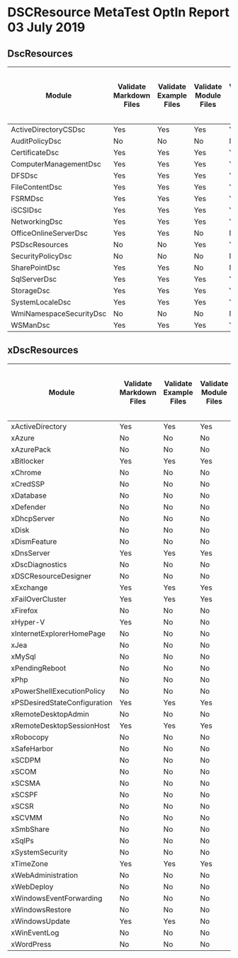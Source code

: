 # DSCResource MetaTest OptIn Report 03 July 2019

## DscResources

| Module | Validate<br>Markdown<br>Files | Validate<br>Example<br>Files | Validate<br>Module<br>Files | Validate<br>Script<br>Files | Required<br>Script<br>Analyzer<br>Rules | Flagged<br>Script<br>Analyzer<br>Rules | New<br>Error-Level<br>Script<br>Analyzer<br>Rules | Custom<br>Script<br>Analyzer<br>Rules | Validate<br>Example<br>Files<br>To<br>Be<br>Published | Spellcheck<br>Files | Validate<br>Markdown<br>Links | Relative<br>Path<br>Length | Validate<br>Localization |
|-|-|-|-|-|-|-|-|-|-|-|-|-|-|
| ActiveDirectoryCSDsc | Yes | Yes | Yes | Yes | Yes | Yes | Yes | Yes | Yes | No | Yes | Yes | Yes |
| AuditPolicyDsc | No | No | No | No | No | No | No | No | No | No | No | No | No |
| CertificateDsc | Yes | Yes | Yes | Yes | Yes | Yes | Yes | Yes | Yes | No | Yes | Yes | Yes |
| ComputerManagementDsc | Yes | Yes | Yes | Yes | Yes | Yes | Yes | Yes | Yes | No | Yes | Yes | No |
| DFSDsc | Yes | Yes | Yes | Yes | Yes | Yes | Yes | Yes | No | No | No | No | No |
| FileContentDsc | Yes | Yes | Yes | Yes | Yes | Yes | Yes | Yes | Yes | No | Yes | Yes | No |
| FSRMDsc | Yes | Yes | Yes | Yes | Yes | Yes | Yes | Yes | Yes | No | Yes | Yes | No |
| iSCSIDsc | Yes | Yes | Yes | Yes | No | Yes | Yes | Yes | Yes | No | Yes | Yes | No |
| NetworkingDsc | Yes | Yes | Yes | Yes | Yes | Yes | Yes | Yes | Yes | No | Yes | Yes | Yes |
| OfficeOnlineServerDsc | Yes | Yes | No | No | No | No | No | No | No | No | No | No | No |
| PSDscResources | No | No | Yes | Yes | No | No | No | No | No | No | No | Yes | No |
| SecurityPolicyDsc | No | No | No | No | No | No | No | No | No | No | No | No | No |
| SharePointDsc | Yes | Yes | No | No | No | No | No | No | No | No | No | No | No |
| SqlServerDsc | Yes | Yes | Yes | Yes | Yes | Yes | Yes | Yes | No | No | Yes | Yes | Yes |
| StorageDsc | Yes | Yes | Yes | Yes | Yes | Yes | Yes | Yes | Yes | No | Yes | Yes | No |
| SystemLocaleDsc | Yes | Yes | Yes | Yes | No | No | No | No | No | No | No | No | No |
| WmiNamespaceSecurityDsc | No | No | No | No | No | No | No | No | No | No | No | No | No |
| WSManDsc | Yes | Yes | Yes | Yes | Yes | Yes | Yes | Yes | Yes | No | Yes | Yes | No |

## xDscResources

| Module | Validate<br>Markdown<br>Files | Validate<br>Example<br>Files | Validate<br>Module<br>Files | Validate<br>Script<br>Files | Required<br>Script<br>Analyzer<br>Rules | Flagged<br>Script<br>Analyzer<br>Rules | New<br>Error-Level<br>Script<br>Analyzer<br>Rules | Custom<br>Script<br>Analyzer<br>Rules | Validate<br>Example<br>Files<br>To<br>Be<br>Published | Spellcheck<br>Files | Validate<br>Markdown<br>Links | Relative<br>Path<br>Length | Validate<br>Localization |
|-|-|-|-|-|-|-|-|-|-|-|-|-|-|
| xActiveDirectory | Yes | Yes | Yes | Yes | Yes | Yes | No | Yes | Yes | No | Yes | Yes | Yes |
| xAzure | No | No | No | No | No | No | No | No | No | No | No | No | No |
| xAzurePack | No | No | No | No | No | No | No | No | No | No | No | No | No |
| xBitlocker | Yes | Yes | Yes | Yes | Yes | Yes | Yes | Yes | Yes | No | Yes | Yes | No |
| xChrome | No | No | No | No | No | No | No | No | No | No | No | No | No |
| xCredSSP | No | No | No | No | No | No | No | No | No | No | No | No | No |
| xDatabase | No | No | No | No | No | No | No | No | No | No | No | No | No |
| xDefender | No | No | No | No | No | No | No | No | No | No | No | No | No |
| xDhcpServer | No | No | No | No | No | No | No | No | No | No | No | No | No |
| xDisk | No | No | No | No | No | No | No | No | No | No | No | No | No |
| xDismFeature | No | No | No | No | No | No | No | No | No | No | No | No | No |
| xDnsServer | Yes | Yes | Yes | Yes | No | No | No | No | No | No | No | No | No |
| xDscDiagnostics | No | No | No | No | No | No | No | No | No | No | No | No | No |
| xDSCResourceDesigner | No | No | No | No | No | No | No | No | No | No | No | No | No |
| xExchange | Yes | Yes | Yes | Yes | Yes | Yes | Yes | Yes | No | No | Yes | Yes | No |
| xFailOverCluster | Yes | Yes | Yes | Yes | No | No | No | No | No | No | No | No | No |
| xFirefox | No | No | No | No | No | No | No | No | No | No | No | No | No |
| xHyper-V | Yes | No | No | No | No | No | No | No | No | No | No | No | No |
| xInternetExplorerHomePage | No | No | No | No | No | No | No | No | No | No | No | No | No |
| xJea | No | No | No | No | No | No | No | No | No | No | No | No | No |
| xMySql | No | No | No | No | No | No | No | No | No | No | No | No | No |
| xPendingReboot | No | No | No | No | No | No | No | No | No | No | No | No | No |
| xPhp | No | No | No | No | No | No | No | No | No | No | No | No | No |
| xPowerShellExecutionPolicy | No | No | No | No | No | No | No | No | No | No | No | No | No |
| xPSDesiredStateConfiguration | Yes | Yes | Yes | Yes | Yes | Yes | Yes | Yes | Yes | No | Yes | Yes | No |
| xRemoteDesktopAdmin | No | No | No | No | No | No | No | No | No | No | No | No | No |
| xRemoteDesktopSessionHost | Yes | Yes | Yes | Yes | No | No | No | No | No | No | No | No | No |
| xRobocopy | No | No | No | No | No | No | No | No | No | No | No | No | No |
| xSafeHarbor | No | No | No | No | No | No | No | No | No | No | No | No | No |
| xSCDPM | No | No | No | No | No | No | No | No | No | No | No | No | No |
| xSCOM | No | No | No | No | No | No | No | No | No | No | No | No | No |
| xSCSMA | No | No | No | No | No | No | No | No | No | No | No | No | No |
| xSCSPF | No | No | No | No | No | No | No | No | No | No | No | No | No |
| xSCSR | No | No | No | No | No | No | No | No | No | No | No | No | No |
| xSCVMM | No | No | No | No | No | No | No | No | No | No | No | No | No |
| xSmbShare | No | No | No | No | No | No | No | No | No | No | No | No | No |
| xSqlPs | No | No | No | No | No | No | No | No | No | No | No | No | No |
| xSystemSecurity | No | No | No | No | No | No | No | No | No | No | No | No | No |
| xTimeZone | Yes | Yes | Yes | Yes | No | No | No | No | No | No | No | No | No |
| xWebAdministration | No | No | No | No | No | No | No | No | No | No | No | No | No |
| xWebDeploy | No | No | No | No | No | No | No | No | No | No | No | No | No |
| xWindowsEventForwarding | No | No | No | No | No | No | No | No | No | No | No | No | No |
| xWindowsRestore | No | No | No | No | No | No | No | No | No | No | No | No | No |
| xWindowsUpdate | Yes | Yes | No | No | No | No | No | No | No | No | No | No | No |
| xWinEventLog | No | No | No | No | No | No | No | No | No | No | No | No | No |
| xWordPress | No | No | No | No | No | No | No | No | No | No | No | No | No |
